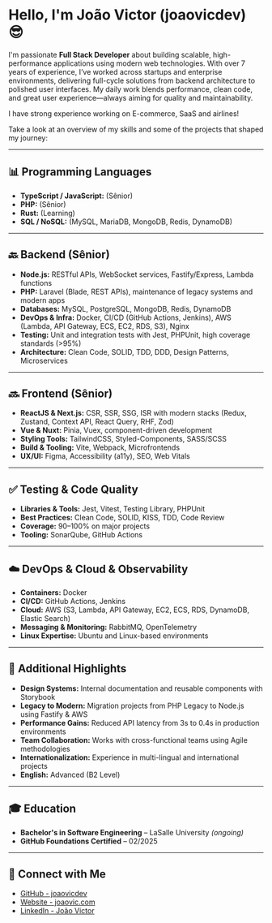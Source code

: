 # Hello, I'm João Victor (joaovicdev) 😎

I'm passionate **Full Stack Developer** about building scalable, high-performance applications using modern web technologies. With over 7 years of experience, I’ve worked across startups and enterprise environments, delivering full-cycle solutions from backend architecture to polished user interfaces. My daily work blends performance, clean code, and great user experience—always aiming for quality and maintainability.

I have strong experience working on E-commerce, SaaS and airlines!

Take a look at an overview of my skills and some of the projects that shaped my journey:

---

## 📊 Programming Languages

- **TypeScript / JavaScript:** (Sênior)  
- **PHP:** (Sênior)  
- **Rust:** (Learning)  
- **SQL / NoSQL:** (MySQL, MariaDB, MongoDB, Redis, DynamoDB)

---

## 🔙 Backend (Sênior)

- **Node.js:** RESTful APIs, WebSocket services, Fastify/Express, Lambda functions  
- **PHP:** Laravel (Blade, REST APIs), maintenance of legacy systems and modern apps  
- **Databases:** MySQL, PostgreSQL, MongoDB, Redis, DynamoDB  
- **DevOps & Infra:** Docker, CI/CD (GitHub Actions, Jenkins), AWS (Lambda, API Gateway, ECS, EC2, RDS, S3), Nginx  
- **Testing:** Unit and integration tests with Jest, PHPUnit, high coverage standards (>95%)  
- **Architecture:** Clean Code, SOLID, TDD, DDD, Design Patterns, Microservices

---

## 🔜 Frontend (Sênior)

- **ReactJS & Next.js:** CSR, SSR, SSG, ISR with modern stacks (Redux, Zustand, Context API, React Query, RHF, Zod)  
- **Vue & Nuxt:** Pinia, Vuex, component-driven development  
- **Styling Tools:** TailwindCSS, Styled-Components, SASS/SCSS  
- **Build & Tooling:** Vite, Webpack, Microfrontends
- **UX/UI:** Figma, Accessibility (a11y), SEO, Web Vitals 

---

## ✅ Testing & Code Quality

- **Libraries & Tools:** Jest, Vitest, Testing Library, PHPUnit  
- **Best Practices:** Clean Code, SOLID, KISS, TDD, Code Review  
- **Coverage:** 90–100% on major projects  
- **Tooling:** SonarQube, GitHub Actions

---

## ☁️ DevOps & Cloud & Observability

- **Containers:** Docker  
- **CI/CD:** GitHub Actions, Jenkins  
- **Cloud:** AWS (S3, Lambda, API Gateway, EC2, ECS, RDS, DynamoDB, Elastic Search)  
- **Messaging & Monitoring:** RabbitMQ, OpenTelemetry  
- **Linux Expertise:** Ubuntu and Linux-based environments

---

## 🧠 Additional Highlights

- **Design Systems:** Internal documentation and reusable components with Storybook  
- **Legacy to Modern:** Migration projects from PHP Legacy to Node.js using Fastify & AWS  
- **Performance Gains:** Reduced API latency from 3s to 0.4s in production environments  
- **Team Collaboration:** Works with cross-functional teams using Agile methodologies
- **Internationalization:** Experience in multi-lingual and international projects
- **English:** Advanced (B2 Level)  

---

## 🎓 Education

- **Bachelor's in Software Engineering** – LaSalle University *(ongoing)*  
- **GitHub Foundations Certified** – 02/2025  

---

## 🤝 Connect with Me

- [GitHub - joaovicdev](https://github.com/joaovicdev)  
- [Website - joaovic.com](https://joaovic.com)  
- [LinkedIn - João Victor](https://www.linkedin.com/in/joao-victor-/)  
